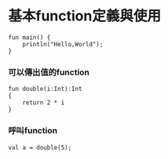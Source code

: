 # 基本function定義與使用
  
	fun main() {
	    println("Hello,World");
	}
### 可以傳出值的function
	fun double(i:Int):Int
	{
		return 2 * i
	}
### 呼叫function
	val a = double(5);


